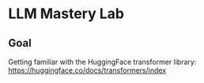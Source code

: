 # LLM Mastery Lab

## Goal

Getting familiar with the HuggingFace transformer library: https://huggingface.co/docs/transformers/index